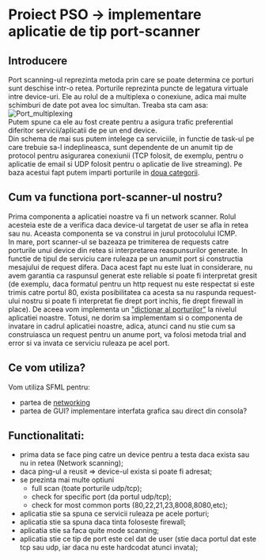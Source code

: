 # Proiect PSO -> implementare aplicatie de tip port-scanner

## Introducere
Port scanning-ul reprezinta metoda prin care se poate determina ce porturi sunt deschise intr-o retea.
Porturile reprezinta puncte de legatura virtuale intre device-uri. Ele au rolul de a multiplexa o conexiune, adica mai multe schimburi de date pot avea loc simultan.
Treaba sta cam asa: <br/>![Port_multiplexing](http://www.comefunziona.net/img/fig4.jpg)<br/>
Putem spune ca ele au fost create pentru a asigura trafic preferential diferitor servicii/aplicatii de pe un end device.<br/>
Din schema de mai sus putem intelege ca serviciile, in functie de task-ul pe care trebuie sa-l indeplineasca, sunt dependente de un anumit tip de protocol pentru asigurarea conexiunii (TCP folosit, de exemplu, pentru o aplicatie de email si UDP folosit pentru o aplicatie de live streaming). Pe baza acestui fapt putem imparti porturile in [doua categorii](https://en.wikipedia.org/wiki/List_of_TCP_and_UDP_port_numbers).

## Cum va functiona port-scanner-ul nostru?
Prima componenta a aplicatiei noastre va fi un network scanner. Rolul acesteia este de a verifica daca device-ul targetat de user se afla in retea sau nu. Aceasta componenta se va construi in jurul protocolului ICMP.<br/>
In mare, port scanner-ul se bazeaza pe trimiterea de requests catre porturile unui device din retea si interpretarea reaspunsurilor generate. In functie de tipul de serviciu care ruleaza pe un anumit port si constructia mesajului de request difera. Daca acest fapt nu este luat in considerare, nu avem garantia ca raspunsul generat este reliable si poate fi interpretat gresit (de exemplu, daca formatul pentru un http request nu este respectat si este trimis catre portul 80, exista posibilitatea ca acesta sa nu raspunda request-ului nostru si poate fi interpretat fie drept port inchis, fie drept firewall in place). De aceea vom implementa un ["dictionar al porturilor"](https://en.wikipedia.org/wiki/List_of_TCP_and_UDP_port_numbers) la nivelul aplicatiei noastre. Totusi, ne dorim sa implementam si o componenta de invatare in cadrul aplicatiei noastre, adica, atunci cand nu stie cum sa construiasca un request pentru un anume port, va folosi metoda trial and error si va invata ce serviciu ruleaza pe acel port.<br/> 

## Ce vom utiliza?
Vom utiliza SFML pentru:
* partea de [networking](https://www.sfml-dev.org/documentation/2.5.1/group__network.php)
* partea de GUI?
implementare interfata grafica sau direct din consola? 

## Functionalitati:
* prima data se face ping catre un device pentru a testa daca exista sau nu in retea (Network scanning);
* daca ping-ul a reusit => device-ul exista si poate fi adresat;
* se prezinta mai multe optiuni
  *	full scan (toate porturile udp/tcp);
  *	check for specific port (da portul udp/tcp);
  *	check for most common ports (80,22,21,23,8008,8080,etc);<br/> 
* aplicatia stie sa spuna ce servicii ruleaza pe acele porturi;
* aplicatia stie sa spuna daca tinta foloseste firewall;
* aplicatia stie sa faca quite mode scanning;	
* aplicatia stie ce tip de port este cel dat de user (stie daca portul dat este tcp sau udp, iar daca nu este hardcodat atunci invata);
